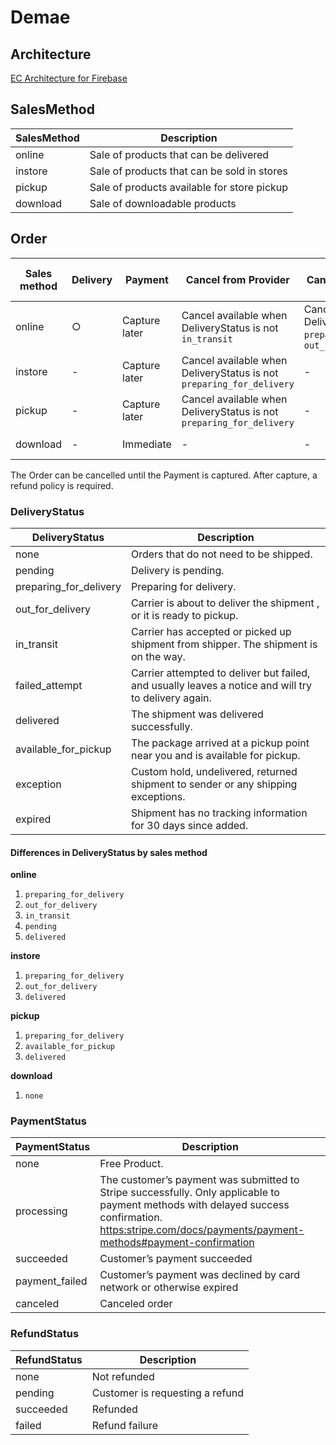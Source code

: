 # Demae

## Architecture

[EC Architecture for Firebase](https:miro.com/app/board/o9J_km01nvw=/)

## SalesMethod

| SalesMethod | Description |
|-|-|
| online | Sale of products that can be delivered |
| instore | Sale of products that can be sold in stores |
| pickup | Sale of products available for store pickup |
| download | Sale of downloadable products |

## Order

| Sales method | Delivery | Payment | Cancel from Provider | Cancel from Customer | Refund from Provider | Cancel from Cutomer |
|-|-|-|-|-|-|-|
| online | ○ | Capture later | Cancel available when DeliveryStatus is not `in_transit` | Cancel available when DeliveryStatus is `preparing_for_delivery`, `out_for_delivery` | Refund fee 5%  | Refund fee 10%  | 
| instore | - | Capture later | Cancel available when DeliveryStatus is not `preparing_for_delivery` | - | Refund fee 5% | Refund fee 80% |
| pickup | - |  Capture later | Cancel available when DeliveryStatus is not `preparing_for_delivery` | - | Refund fee 5% | Refund fee 80% |
| download | - | Immediate | - | - | Refund fee 5% | Refund fee 5% |

The Order can be cancelled until the Payment is captured.
After capture, a refund policy is required.

### DeliveryStatus

| DeliveryStatus | Description |
|-|-|
| none | Orders that do not need to be shipped. |
| pending | Delivery is pending. |
|	preparing_for_delivery | Preparing for delivery. |
|	out_for_delivery | Carrier is about to deliver the shipment , or it is ready to pickup. |
|	in_transit | Carrier has accepted or picked up shipment from shipper. The shipment is on the way. |
|	failed_attempt | Carrier attempted to deliver but failed, and usually leaves a notice and will try to delivery again. |
|	delivered | The shipment was delivered successfully. |
|	available_for_pickup | The package arrived at a pickup point near you and is available for pickup. |
|	exception | Custom hold, undelivered, returned shipment to sender or any shipping exceptions. |
|	expired | Shipment has no tracking information for 30 days since added.|

#### Differences in DeliveryStatus by sales method

__online__

1. `preparing_for_delivery`
1. `out_for_delivery`
1. `in_transit`
1. `pending`
1. `delivered`

__instore__

1. `preparing_for_delivery`
1. `out_for_delivery`
1. `delivered`

__pickup__

1. `preparing_for_delivery`
1. `available_for_pickup`
1. `delivered`

__download__

1. `none`

### PaymentStatus

| PaymentStatus | Description |
|-|-|
|	none | Free Product. |
|	processing | The customer’s payment was submitted to Stripe successfully. Only applicable to payment methods with delayed success confirmation. [https:stripe.com/docs/payments/payment-methods#payment-confirmation](https:stripe.com/docs/payments/payment-methods#payment-confirmation) |
|	succeeded | Customer’s payment succeeded |
|	payment_failed | Customer’s payment was declined by card network or otherwise expired |
|	canceled | Canceled order |

### RefundStatus

| RefundStatus | Description |
|-|-|
|	none | Not refunded |
|	pending | Customer is requesting a refund |
|	succeeded | Refunded |
|	failed | Refund failure |
